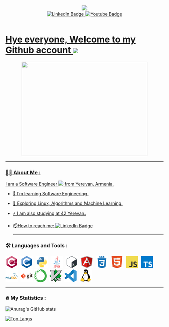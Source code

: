 
<div id="header" align="center">
  <img src="https://media2.giphy.com/media/VbnUQpnihPSIgIXuZv/giphy.webp?cid=ecf05e47f4w98l18kdx9venzhfuhn5cu76fjybs9kwjslaxg&rid=giphy.webp&ct=g" width="220"/>
</div>

<div id="badges" align="center">
  <a href="https://www.linkedin.com/in/grigori-verdyan/">
    <img src="https://img.shields.io/badge/LinkedIn-blue?style=for-the-badge&logo=linkedin&logoColor=white" alt="LinkedIn Badge"/>
  </a>
  <a href="https://www.facebook.com/grigori.verdyan13">
    <img src="https://img.shields.io/badge/Facebook-darkblue?style=for-the-badge&logo=facebook&logoColor=white" alt="Youtube Badge"/>
</div>
  
<div align="center">
  <img src="https://komarev.com/ghpvc/?username=grigverdyan&style=flat-square&color=blue" alt=""/>
</div>
   
<h1>
  Hye everyone, Welcome to my Github account
  <img src="https://media.giphy.com/media/hvRJCLFzcasrR4ia7z/giphy.gif" width="30px"/>
</h1>
  
<div align="center">
  <img src="https://media0.giphy.com/media/zOvBKUUEERdNm/giphy.gif?cid=ecf05e47o1qekswf7dak0z64in4qaxynrhau7xol2jh1aaun&rid=giphy.gif&ct=g" width="400" height="300"/>
</div>
  
  ---

### :man_technologist: About Me :
  I am a Software Engineer <img src="https://media.giphy.com/media/WUlplcMpOCEmTGBtBW/giphy.gif" width="30"> from Yerevan, Armenia.
  
- :telescope: I’m learning Software Engineering.

- :seedling: Exploring Linux, Algorithms and Machine Learning.

- :zap: I am also studying at 42 Yerevan.

- :mailbox:How to reach me:   <a href="https://www.linkedin.com/in/dpetrosy/"> <img src="https://img.shields.io/badge/LinkedIn-blue?style=for-the-badge&logo=linkedin&logoColor=white" alt="LinkedIn Badge"/> </a>
  
  ---

### :hammer_and_wrench: Languages and Tools :
  
<div>
    <img src="https://github.com/devicons/devicon/blob/master/icons/cplusplus/cplusplus-original.svg" title="CPP" alt="CPP" width="40" height="40"/>&nbsp;
    <img src="https://github.com/devicons/devicon/blob/master/icons/c/c-original.svg" title="C" alt="C" width="40" height="40"/>&nbsp;
    <img src="https://github.com/devicons/devicon/blob/master/icons/python/python-original.svg" title="Python" alt="Python" width="40" height="40"/>&nbsp;
    <img src="https://github.com/devicons/devicon/blob/master/icons/java/java-original-wordmark.svg" title="Java" alt="Java" width="40" height="40"/>&nbsp;
    <img src="https://github.com/devicons/devicon/blob/master/icons/bash/bash-original.svg" title="bash" alt="bash" width="40" height="40"/>&nbsp;
    <img src="https://github.com/devicons/devicon/blob/master/icons/angularjs/angularjs-original.svg" title="Angular" alt="Angular" width="40" height="40"/>&nbsp;
    <img src="https://github.com/devicons/devicon/blob/master/icons/css3/css3-plain-wordmark.svg"  title="CSS3" alt="CSS" width="40" height="40"/>&nbsp;
    <img src="https://github.com/devicons/devicon/blob/master/icons/html5/html5-original.svg" title="HTML5" alt="HTML" width="40" height="40"/>&nbsp;
    <img src="https://github.com/devicons/devicon/blob/master/icons/javascript/javascript-original.svg" title="JavaScript" alt="JavaScript" width="40" height="40"/>&nbsp;
    <img src="https://github.com/devicons/devicon/blob/master/icons/typescript/typescript-original.svg" title="TypeScript" alt="TypeScript" width="40" height="40"/>&nbsp;
    <img src="https://github.com/devicons/devicon/blob/master/icons/mysql/mysql-original-wordmark.svg" title="MySQL"  alt="MySQL" width="40" height="40"/>&nbsp;
    <img src="https://github.com/devicons/devicon/blob/master/icons/git/git-original-wordmark.svg" title="Git" **alt="Git" width="40" height="40"/>
    <img src="https://github.com/devicons/devicon/blob/master/icons/anaconda/anaconda-original.svg" title="Anaconda" alt="Anaconda" width="40" height="40"/>&nbsp;
    <img src="https://github.com/devicons/devicon/blob/master/icons/vim/vim-original.svg" title="Vim" alt="Vim" width="40" height="40"/>&nbsp;
    <img src="https://github.com/devicons/devicon/blob/master/icons/vscode/vscode-original.svg" title="vsCode" alt="vsCode" width="40" height="40"/>&nbsp;
  <img src="https://github.com/devicons/devicon/blob/master/icons/linux/linux-original.svg" title="Linux" alt="Linux" width="40" height="40"/>&nbsp;
</div>
  
  ---

### :fire: My Statistics :
 
  ![Anurag's GitHub stats](https://github-readme-stats.vercel.app/api?username=grigverdyan&show_icons=true&theme=synthwave)
  
 [![Top Langs](https://github-readme-stats.vercel.app/api/top-langs/?username=grigverdyan)](https://github.com/anuraghazra/github-readme-stats)
